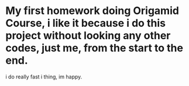 # My first homework doing Origamid Course, i like it because i do this project without looking any other codes, just me, from the start to the end.
i do really fast i thing, im happy.
